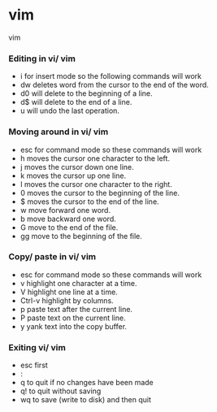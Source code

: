 # vim
vim

### Editing in vi/ vim
- i for insert mode so the following commands will work
- dw deletes word from the cursor to the end of the word.
- d0 will delete to the beginning of a line.
- d$ will delete to the end of a line.
- u will undo the last operation.

### Moving around in vi/ vim
- esc for command mode so these commands will work
- h moves the cursor one character to the left.
- j moves the cursor down one line.
- k moves the cursor up one line.
- l moves the cursor one character to the right.
- 0 moves the cursor to the beginning of the line.
- $ moves the cursor to the end of the line.
- w move forward one word.
- b move backward one word.
- G move to the end of the file.
- gg move to the beginning of the file.

### Copy/ paste in vi/ vim
- esc for command mode so these commands will work
- v highlight one character at a time.
- V highlight one line at a time.
- Ctrl-v highlight by columns.
- p paste text after the current line.
- P paste text on the current line.
- y yank text into the copy buffer.

### Exiting vi/ vim
- esc first
- :
- q to quit if no changes have been made
- q! to quit without saving
- wq to save (write to disk) and then quit
